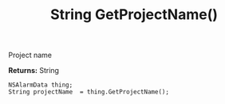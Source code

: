 ﻿---
uid: crmscript_ref_NSAlarmData_GetProjectName
title: String GetProjectName()
intellisense: NSAlarmData.GetProjectName
keywords: NSAlarmData, GetProjectName
so.topic: reference
---

Project name

**Returns:** String


```crmscript
NSAlarmData thing;
String projectName  = thing.GetProjectName();
```


